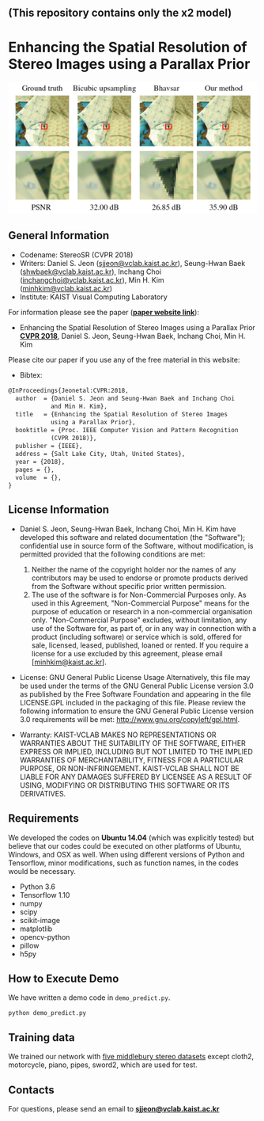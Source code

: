 ## (This repository contains only the x2 model)

# Enhancing the Spatial Resolution of Stereo Images using a Parallax Prior
![teaser](./paper-teaser.png "Paper Teaser")

## General Information
- Codename: StereoSR (CVPR 2018)
- Writers:  Daniel S. Jeon (sjjeon@vclab.kaist.ac.kr), 	Seung-Hwan Baek (shwbaek@vclab.kaist.ac.kr), Inchang Choi (inchangchoi@vclab.kaist.ac.kr), Min H. Kim (minhkim@vclab.kaist.ac.kr)
- Institute: KAIST Visual Computing Laboratory

For information please see the paper ([**paper website link**](http://vclab.kaist.ac.kr/cvpr2018/)):
 - Enhancing the Spatial Resolution of Stereo Images using a Parallax Prior
   [**CVPR 2018**](http://cvpr2018.thecvf.com/), Daniel S. Jeon, Seung-Hwan Baek, Inchang Choi, Min H. Kim

Please cite our paper if you use any of the free material in this website:
- Bibtex:
```
@InProceedings{Jeonetal:CVPR:2018,
  author  = {Daniel S. Jeon and Seung-Hwan Baek and Inchang Choi
            and Min H. Kim},
  title   = {Enhancing the Spatial Resolution of Stereo Images
            using a Parallax Prior},
  booktitle = {Proc. IEEE Computer Vision and Pattern Recognition
            (CVPR 2018)},
  publisher = {IEEE},  
  address = {Salt Lake City, Utah, United States},
  year = {2018},
  pages = {},
  volume  = {},
}    
```

## License Information

- Daniel S. Jeon, Seung-Hwan Baek, Inchang Choi, Min H. Kim have developed this software and related documentation (the "Software"); confidential use in source form of the Software, without modification, is permitted provided that the following conditions are met:
  1. Neither the name of the copyright holder nor the names of any contributors may be used to endorse or promote products derived from the Software without specific prior written permission.
  2. The use of the software is for Non-Commercial Purposes only. As used in this Agreement, "Non-Commercial Purpose" means for the purpose of education or research in a non-commercial organisation only. "Non-Commercial Purpose" excludes, without limitation, any use of the Software for, as part of, or in any way in connection with a product (including software) or service which is sold, offered for sale, licensed, leased, published, loaned or rented. If you require a license for a use excluded by this agreement, please email [minhkim@kaist.ac.kr].

- License:  GNU General Public License Usage
Alternatively, this file may be used under the terms of the GNU General Public License version 3.0 as published by the Free Software Foundation and appearing in the file LICENSE.GPL included in the packaging of this file. Please review the following information to ensure the GNU General Public License version 3.0 requirements will be met: http://www.gnu.org/copyleft/gpl.html.

- Warranty: KAIST-VCLAB MAKES NO REPRESENTATIONS OR WARRANTIES ABOUT THE SUITABILITY OF THE SOFTWARE, EITHER EXPRESS OR IMPLIED, INCLUDING BUT NOT LIMITED TO THE IMPLIED WARRANTIES OF MERCHANTABILITY, FITNESS FOR A PARTICULAR PURPOSE, OR NON-INFRINGEMENT. KAIST-VCLAB SHALL NOT BE LIABLE FOR ANY DAMAGES SUFFERED BY LICENSEE AS A RESULT OF USING, MODIFYING OR DISTRIBUTING THIS SOFTWARE OR ITS DERIVATIVES.

## Requirements
We developed the codes on **Ubuntu 14.04** (which was explicitly tested) but believe that our codes could be executed on other platforms of Ubuntu, Windows, and OSX as well. When using different versions of Python and Tensorflow, minor modifications, such as function names, in the codes would be necessary.
* Python 3.6
* Tensorflow 1.10
* numpy
* scipy
* scikit-image
* matplotlib
* opencv-python
* pillow
* h5py

## How to Execute Demo
We have written a demo code in `demo_predict.py`.
```console
python demo_predict.py
```

## Training data
We trained our network with [five middlebury stereo datasets](http://vision.middlebury.edu/stereo/data/) except cloth2, motorcycle, piano, pipes, sword2, which are used for test.

## Contacts
For questions, please send an email to **sjjeon@vclab.kaist.ac.kr**
